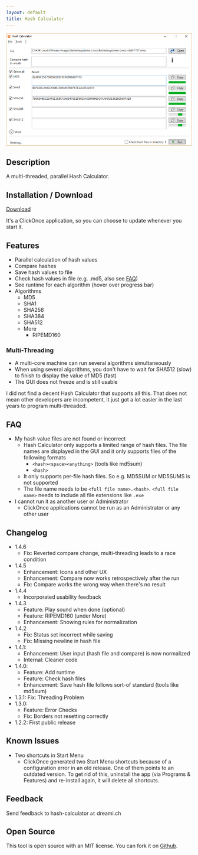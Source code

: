 ```yaml
---
layout: default
title: Hash Calculator
---
```

![Screenshot](HC-1.4.6.png)

## Description
A multi-threaded, parallel Hash Calculator.

## Installation / Download
[Download](//raw.githubusercontent.com/lroellin/hash-calculator/master/Hash-Calculator/Hash-Calculator/publish/setup.exe)

It's a ClickOnce application, so you can choose to update whenever you start it.

## Features
* Parallel calculation of hash values
* Compare hashes
* Save hash values to file
* Check hash values in file (e.g. .md5, also see [FAQ](#faq))
* See runtime for each algorithm (hover over progress bar)
* Algorithms
  * MD5
  * SHA1
  * SHA256
  * SHA384
  * SHA512
  * More
    * RIPEMD160

### Multi-Threading
* A multi-core machine can run several algorithms simultaneously
* When using several algorithms, you don't have to wait for SHA512 (slow) to finish to display the value of MD5 (fast)
* The GUI does not freeze and is still usable

I did not find a decent Hash Calculator that supports all this. That does not mean other developers are incompetent, it just got a lot easier in the last years to program multi-threaded.

## FAQ
* My hash value files are not found or incorrect
  * Hash Calculator only supports a limited range of hash files. The file names are displayed in the GUI and it only supports files of the following formats
    * `<hash><space><anything>` (tools like md5sum)
    * `<hash>`
  * It only supports per-file hash files. So e.g. MD5SUM or MD5SUMS is not supported
  * The file name needs to be `<full file name>.<hash>`. `<full file name>` needs to include all file extensions like `.exe`
* I cannot run it as another user or Administrator
  * ClickOnce applications cannot be run as an Administrator or any other user

## Changelog
* 1.4.6
  * Fix: Reverted compare change, multi-threading leads to a race condition
* 1.4.5
  * Enhancement: Icons and other UX
  * Enhancement: Compare now works retrospectively after the run
  * Fix: Compare works the wrong way when there's no result
* 1.4.4
  * Incorporated usability feedback
* 1.4.3
  * Feature: Play sound when done (optional)
  * Feature: RIPEMD160 (under More)
  * Enhancement: Showing rules for normalization
* 1.4.2
  * Fix: Status set incorrect while saving
  * Fix: Missing newline in hash file
* 1.4.1:
  * Enhancement: User input (hash file and compare) is now normalized
  * Internal: Cleaner code
* 1.4.0:
  * Feature: Add runtime
  * Feature: Check hash files
  * Enhancement: Save hash file follows sort-of standard (tools like md5sum)
* 1.3.1: Fix: Threading Problem
* 1.3.0:
  * Feature: Error Checks
  * Fix: Borders not resetting correctly
* 1.2.2: First public release
 

## Known Issues
* Two shortcuts in Start Menu
  * ClickOnce generated two Start Menu shortcuts because of a configuration error in an old release. One of them points to an outdated version. To get rid of this, uninstall the app (via Programs & Features) and re-install again, it will delete all shortcuts.

## Feedback
Send feedback to hash-calculator `at` dreami.ch

## Open Source
This tool is open source with an MIT license. You can fork it on [Github](https://github.com/lroellin/Hash-Calculator).
